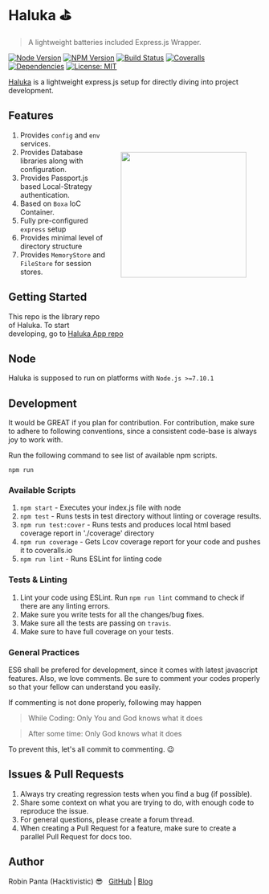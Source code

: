 # Haluka ⛳
> A lightweight batteries included Express.js Wrapper.

[![Node Version][node-image]][npm-url]
[![NPM Version][npm-image]][npm-url]
[![Build Status][travis-image]][travis-url]
[![Coveralls][coveralls-image]][coveralls-url]
[![Dependencies][dependencies]][david-dm]
[![License: MIT][license-image]][license-link]

[Haluka](https://haluka.jsaxe.com/) is a lightweight express.js setup for directly diving into project development.

<img src="https://i.imgur.com/oUzUUsC.png" width="250px" align="right" hspace="30px" vspace="100px">

## Features

1. Provides `config` and `env` services.
2. Provides Database libraries along with configuration.
3. Provides Passport.js based Local-Strategy authentication.
4. Based on `Boxa` IoC Container.
5. Fully pre-configured `express` setup
6. Provides minimal level of directory structure
7. Provides `MemoryStore` and `FileStore` for session stores.

## Getting Started

This repo is the library repo of Haluka. To start developing, go to [Haluka App repo](https://github.com/jsaxe/haluka-app)

## Node

Haluka is supposed to run on platforms with `Node.js >=7.10.1`

## Development

It would be GREAT if you plan for contribution. For contribution, make sure to adhere to following conventions, since a consistent code-base is always joy to work with.

Run the following command to see list of available npm scripts.

```
npm run
```

### Available Scripts

1. `npm start` - Executes your index.js file with node
2. `npm test` - Runs tests in test directory without linting or coverage results.
3. `npm run test:cover` - Runs tests and produces local html based coverage report in './coverage' directory
4. `npm run coverage` - Gets Lcov coverage report for your code and pushes it to coveralls.io
5. `npm run lint` - Runs ESLint for linting code

### Tests & Linting

1. Lint your code using ESLint. Run `npm run lint` command to check if there are any linting errors.
2. Make sure you write tests for all the changes/bug fixes.
3. Make sure all the tests are passing on `travis`.
4. Make sure to have full coverage on your tests.

### General Practices

ES6 shall be prefered for development, since it comes with latest javascript features. Also, we love comments. Be sure to comment your codes properly so that your fellow can understand you easily.

If commenting is not done properly, following may happen
>While Coding: Only You and God knows what it does

>After some time: Only God knows what it does

To prevent this, let's all commit to commenting. 😉

## Issues & Pull Requests

1. Always try creating regression tests when you find a bug (if possible).
2. Share some context on what you are trying to do, with enough code to reproduce the issue.
3. For general questions, please create a forum thread.
4. When creating a Pull Request for a feature, make sure to create a parallel Pull Request for docs too.

## Author

Robin Panta (Hacktivistic) 😎  &nbsp; [GitHub](https://github.com/hacktivistic) | [Blog](https://robinpanta.com)

[node-image]: https://img.shields.io/node/v/haluka.svg?style=flat-square
[npm-image]: https://img.shields.io/npm/v/haluka.svg?style=flat-square
[npm-url]: https://npmjs.org/package/haluka
[travis-image]: https://travis-ci.org/jsaxe/haluka.svg?branch=master
[travis-url]: https://travis-ci.org/jsaxe/haluka
[coveralls-image]: https://coveralls.io/repos/github/jsaxe/haluka/badge.svg?branch=master
[coveralls-url]: https://coveralls.io/github/jsaxe/haluka?branch=master
[dependencies]: https://david-dm.org/jsaxe/haluka/status.svg
[dev-dependencies]: https://david-dm.org/jsaxe/haluka/dev-status.svg
[david-dm]: https://david-dm.org/jsaxe/haluka
[david-dm-dev]: https://david-dm.org/jsaxe/haluka?type=dev
[license-image]: https://img.shields.io/badge/License-MIT-blue.svg
[license-link]: https://opensource.org/licenses/MIT
